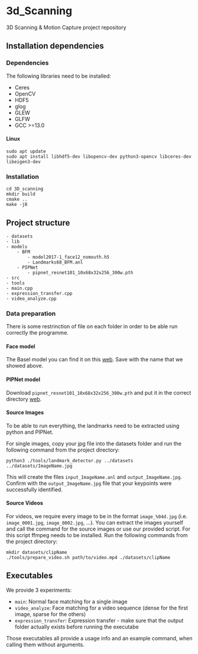 # 3d_Scanning
3D Scanning &amp; Motion Capture project repository

## Installation dependencies

### Dependencies

The following libraries need to be installed:
- Ceres
- OpenCV
- HDF5
- glog
- GLEW
- GLFW
- GCC >=13.0

#### Linux
```
sudo apt update
sudo apt install libhdf5-dev libopencv-dev python3-opencv libceres-dev libeigen3-dev
```

### Installation

```
cd 3D_scanning
mkdir build
cmake ..
make -j8
```

  
## Project structure
```
- datasets
- lib
- models
    - BFM
        - model2017-1_face12_nomouth.h5
        - Landmarks68_BFM.anl
    - PIPNet
        - pipnet_resnet101_10x68x32x256_300w.pth
- src
- tools
- main.cpp
- expression_transfer.cpp
- video_analyze.cpp
```
### Data preparation
There is some restrinction of file on each folder in order to be able run correctly the programme.
#### Face model
The Basel model you can find it on this [web](https://faces.dmi.unibas.ch/bfm/bfm2017.html). Save with the name that we showed above.

#### PIPNet model
Download `pipnet_resnet101_10x68x32x256_300w.pth` and put it in  the correct directory [web](https://github.com/jhb86253817/PIPNet).

#### Source Images
To be able to run everything, the landmarks need to be extracted using python and PIPNet.

For single images, copy your jpg file into the datasets folder and run the following command from the project directory:
````
python3 ./tools/landmark_detector.py ../datasets ../datasets/ImageName.jpg
````
This will create the files `input_ImageName.anl` and `output_ImageName.jpg`. Confirm with the `output_ImageName.jpg` file that your keypoints were successfully identified.

#### Source Videos
For videos, we require every image to be in the format `image_%04d.jpg` (i.e. `image_0001.jpg`, `image_0002.jpg`, ...).
You can extract the images yourself and call the command for the source images or use our provided script.
For this script ffmpeg needs to be installed.
Run the following commands from the project directory:
```
mkdir datasets/clipName
./tools/prepare_video.sh path/to/video.mp4 ./datasets/clipName
```

## Executables
We provide 3 experiments:
- `main`: Normal face matching for a single image
- `video_analyze`: Face matching for a video sequence (dense for the first image, sparse for the others)
- `expression_transfer`: Expression transfer - make sure that the output folder actually exists before running the executabe

Those executables all provide a usage info and an example command, when calling them without arguments.
